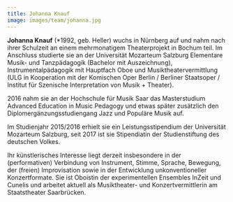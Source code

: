 ```yaml
---
title: Johanna Knauf
image: images/team/johanna.jpg
---
```


**Johanna Knauf** (*1992, geb. Heller) wuchs in Nürnberg auf und nahm nach ihrer Schulzeit  an einem mehrmonatigem Theaterprojekt in Bochum teil. Im Anschluss studierte sie an der Universität Mozarteum Salzburg Elementare Musik- und Tanzpädagogik (Bachelor mit Auszeichnung), Instrumentalpädagogik mit Hauptfach Oboe und Musiktheatervermittlung (ULG in Kooperation mit der Komischen Oper Berlin / Berliner Staatsoper / Institut für Szenische Interpretation von Musik + Theater).

2016 nahm sie an der Hochschule für Musik Saar das Masterstudium Advanced Education in Music Pedagogy und etwas später zusätzlich den Diplomergänzungsstudiengang Jazz und Populäre Musik auf.

Im Studienjahr 2015/2016 erhielt sie ein Leistungsstipendium der Universität Mozarteum Salzburg, seit 2017 ist sie Stipendiatin der Studienstiftung des deutschen Volkes. 

Ihr künstlerisches Interesse liegt derzeit insbesondere in der (performativen) Verbindung von Instrument, Stimme, Sprache, Bewegung, der (freien) Improvisation sowie in der Entwicklung unkonventioneller Konzertformate. Sie ist Oboistin der experimentellen Ensembles InZeit und Cunelis und arbeitet aktuell als Musiktheater- und Konzertvermittlerin am Staatstheater Saarbrücken.  
